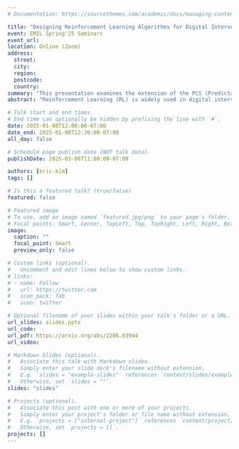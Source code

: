 ```yaml
---
# Documentation: https://sourcethemes.com/academic/docs/managing-content/

title: "Designing Reinforcement Learning Algorithms for Digital Interventions: Pre-Implementation Guidelines"
event: EMIL Spring'25 Seminars
event_url:
location: Online (Zoom)
address:
  street:
  city:
  region:
  postcode:
  country:
summary: "This presentation examines the extension of the PCS (Predictability, Computability, Stability) framework for Reinforcement Learning (RL) algorithm design in digital interventions. Since RL models must be finalized before deployment, robust pre-implementation planning is critical. A case study on Oralytics, a digital oral health intervention, demonstrates how PCS principles enhance RL design. Using a contextual bandit algorithm with Bayesian Linear Regression (BLR), the system optimized intervention effectiveness while ensuring stability. Results showed that BLR performed best, larger clusters improved learning, and simulations required greater diversity. Overall, PCS offers a systematic approach for RL-driven interventions, balancing personalization, computational feasibility, and stability. Further refinements are needed to enhance adaptability and generalization."
abstract: "Reinforcement Learning (RL) is widely used in digital interventions, but designing effective RL algorithms presents significant challenges. Since RL models must be finalized before deployment, mistakes in the design process can lead to inefficiencies, poor adaptation, and high costs. This presentation introduces an extended PCS (Predictability, Computability, Stability) framework to address these challenges, refining its application for RL to enhance algorithm personalization, efficiency, and robustness. Predictability is redefined as personalization, computability incorporates real-world constraints like timely access to state and reward data, and stability ensures algorithmic consistency across dynamic environments. A case study on Oralytics, a digital oral health intervention, demonstrates the effectiveness of the extended PCS framework in RL design. The intervention leverages a contextual bandit algorithm with Bayesian Linear Regression (BLR), optimizing decision-making based on user engagement patterns. Key design considerations include decision timing, reward selection, computational constraints, and algorithm stability. The study found that BLR outperformed alternative models, larger cluster sizes enhanced learning efficiency, and environmental simulations required increased variability for better generalization. The results emphasize that PCS provides a structured methodology for RL-driven digital interventions, ensuring reliability while addressing real-world constraints such as user heterogeneity, computational limitations, and data variability. While the approach successfully guided RL design for Oralytics, further refinements are needed, particularly in expanding simulation environments and improving generalization to diverse populations. This work demonstrates that PCS can be a valuable tool for RL pre-implementation, enabling effective algorithm design in applied settings."

# Talk start and end times.
# End time can optionally be hidden by prefixing the line with `#`.
date: 2025-01-08T12:00:00-07:00
date_end: 2025-01-08T12:30:00-07:00
all_day: false

# Schedule page publish date (NOT talk date).
publishDate: 2025-03-06T11:00:00-07:00

authors: [eric-kim]
tags: []

# Is this a featured talk? (true/false)
featured: false

# Featured image
# To use, add an image named `featured.jpg/png` to your page's folder. 
# Focal points: Smart, Center, TopLeft, Top, TopRight, Left, Right, BottomLeft, Bottom, BottomRight.
image:
  caption: ""
  focal_point: Smart
  preview_only: false

# Custom links (optional).
#   Uncomment and edit lines below to show custom links.
# links:
# - name: Follow
#   url: https://twitter.com
#   icon_pack: fab
#   icon: twitter

# Optional filename of your slides within your talk's folder or a URL.
url_slides: slides.pptx
url_code:
url_pdf: https://arxiv.org/abs/2206.03944
url_video:

# Markdown Slides (optional).
#   Associate this talk with Markdown slides.
#   Simply enter your slide deck's filename without extension.
#   E.g. `slides = "example-slides"` references `content/slides/example-slides.md`.
#   Otherwise, set `slides = ""`.
slides: "slides"

# Projects (optional).
#   Associate this post with one or more of your projects.
#   Simply enter your project's folder or file name without extension.
#   E.g. `projects = ["internal-project"]` references `content/project/deep-learning/index.md`.
#   Otherwise, set `projects = []`.
projects: []
---
```


